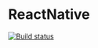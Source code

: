 # ReactNative
[![Build status](https://build.appcenter.ms/v0.1/apps/d5e8e705-9100-45c6-be79-c241cf079719/branches/master/badge)](https://appcenter.ms)
